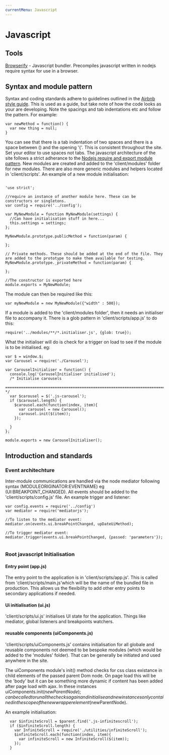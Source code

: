 ```yaml
---
currentMenu: Javascript
---
```


Javascript
============

## Tools
[Browserify](http://browserify.org/) - Javascript bundler. Precompiles javascript written in nodejs require syntax for use in a browser.

## Syntax and module pattern

Syntax and coding standards adhere to guidelines outlined in the [Airbnb style guide](https://github.com/airbnb/javascript#the-javascript-style-guide-guide). This is used as a guide, but take note of how the code looks as your are developing. Note the spacings and tab indentations etc and follow the pattern. For example:
```
var newMethod = function() {
  var new thing = null;
}
```
You can see that there is a tab indentation of two spaces and there is a space between () and the opening '{'. This is consistent throughout the site. Set your editor to use spaces not tabs.
The javascript architecture of the site follows a strict adherance to the [Nodejs require and export module pattern](http://www.sitepoint.com/understanding-module-exports-exports-node-js/). New modules are created and added to the 'client/modules' folder for new modules. There are also more generic modules and helpers located in 'client/scripts'. An example of a new module initialisation:
```

'use strict';

//require an instance of another module here. These can be constructors or singletons.
var config = require('../config');

var MyNewModule = function MyNewModule(settings) {
  //Can have initialisation stuff in here...
  this.settings = settings;
};

MyNewModule.prototype.publicMethod = function(param) {
  
};

// Private methods. These should be added at the end of the file. They are added to the prototype to make them available for testing.
MyNewModule.prototype._privateMethod = function(param) {
  
};

//The constructor is exported here
module.exports = MyNewModule;
```

The module can then be required like this:
```
var myNewModule = new MyNewModule({"width" : 500});
```

If a module is added to the 'client/modules folder', then it needs an initialiser file to accompany it. There is a glob pattern in 'client/scripts/app.js' to do this:
```
require('../modules/**/*.initialiser.js', {glob: true});
```
What the initialiser will do is check for a trigger on load to see if the module is to be initialised. eg:
```
var $ = window.$;
var Carousel = require('./Carousel');

var CarouselInitialiser = function() {
  console.log('CarouselInitialiser initialised');
  /* Initialise carousels
  ========================================================================== */
  var $carousel = $('.js-carousel');
  if ($carousel.length) {
    $carousel.each(function(index, item){
      var carousel = new Carousel();
      carousel.init($(item));
    });
    
  }
};

module.exports = new CarouselInitialiser();
```


## Introduction and standards

### Event architechture
Inter-module communications are handled via the node mediator following syntax (MODULEORIGINATOR:EVENTNAME) eg (UI:BREAKPOINT_CHANGED). All events should be added to the 'client/scripts/config.js' file. An example trigger and listener:

```
var config.events = require('../config')
var mediator = require('mediatorjs');

//To listen to the mediator event:
mediator.on(events.ui.breakPointChanged, upDateUiMethod);

//To trigger mediator event:
mediator.trigger(events.ui.breakPointChanged, {passed: 'parameters'});


```

### Root javascript Initialisation

#### Entry point  (app.js)
The entry point to the application is in 'client/scripts/app.js'. This is called from 'client/scripts/main.js'which will be the name of the bundled file in production. This allows us the flexibility to add other entry points to secondary applications if needed.

#### Ui initialisation (ui.js)
'client/scripts/ui.js' initialises UI state for the application. Things like mediator, global listeners and breakpoints watchers.

#### reusable components (uiComponents.js)
'client/scripts/uiComponents.js' contains initialisation for all globale and reusable components not deemed to be bespoke modules (which would be added to the 'modules' folder). That can be generally be initiated and used anywhere in the site. 

The uiComponents module's init() method checks for css class existance in child elements of the passed parent Dom node. On page load this will be the 'body' but it can be something more dynamic if content has been added after page load with ajax. In these instances uiComponents.init($newParentNode); can be called to run all the checks again and initialise and new instances only contained in the scope of the new wrapper element ($newParentNode).

An example initialisation:

```
  var $infiniteScroll = $parent.find('.js-infinitescroll');
  if ($infiniteScroll.length) {
    var InfiniteScroll = require('./utilities/infiniteScroll');
    $infiniteScroll.each(function(index, item){
      var infiniteScroll = new InfiniteScroll($(item));
    });
  }

```
 



